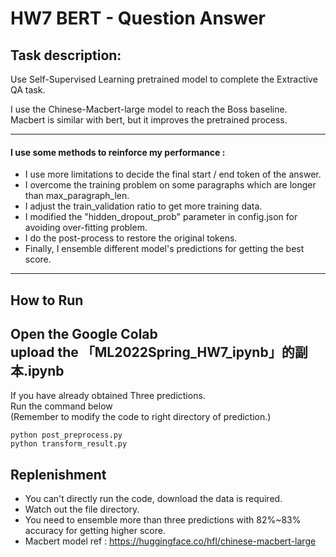 # HW7 BERT - Question Answer 
## Task description:
Use Self-Supervised Learning pretrained model to complete the Extractive QA task.

I use the Chinese-Macbert-large model to reach the Boss baseline.<br>
Macbert is similar with bert, but it improves the pretrained process.<br>

--------------------------------------------------------------
#### I use some methods to reinforce my performance : <br>
* I use more limitations to decide the final start / end token of the answer.<br>
* I overcome the training problem on some paragraphs which are longer than max_paragraph_len.<br>
* I adjust the train_validation ratio to get more training data.<br>
* I modified the "hidden_dropout_prob" parameter in config.json for avoiding over-fitting problem.<br>
* I do the post-process to restore the original tokens.
* Finally, I ensemble different model's predictions for getting the best score.
--------------------------------------------------------------

## How to Run
Open the Google Colab<br>
upload the 「ML2022Spring_HW7_ipynb」的副本.ipynb<br>
--------------------------------------------------------------
If you have already obtained Three predictions.<br>
Run the command below<br>
(Remember to modify the code to right directory of prediction.)
```
python post_preprocess.py
python transform_result.py
```
## Replenishment
* You can't directly run the code, download the data is required.
* Watch out the file directory.
* You need to ensemble more than three predictions with 82%~83% accuracy for getting higher score.
* Macbert model ref : https://huggingface.co/hfl/chinese-macbert-large

